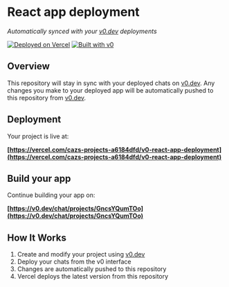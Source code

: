 # React app deployment

*Automatically synced with your [v0.dev](https://v0.dev) deployments*

[![Deployed on Vercel](https://img.shields.io/badge/Deployed%20on-Vercel-black?style=for-the-badge&logo=vercel)](https://vercel.com/cazs-projects-a6184dfd/v0-react-app-deployment)
[![Built with v0](https://img.shields.io/badge/Built%20with-v0.dev-black?style=for-the-badge)](https://v0.dev/chat/projects/GncsYQumTOo)

## Overview

This repository will stay in sync with your deployed chats on [v0.dev](https://v0.dev).
Any changes you make to your deployed app will be automatically pushed to this repository from [v0.dev](https://v0.dev).

## Deployment

Your project is live at:

**[https://vercel.com/cazs-projects-a6184dfd/v0-react-app-deployment](https://vercel.com/cazs-projects-a6184dfd/v0-react-app-deployment)**

## Build your app

Continue building your app on:

**[https://v0.dev/chat/projects/GncsYQumTOo](https://v0.dev/chat/projects/GncsYQumTOo)**

## How It Works

1. Create and modify your project using [v0.dev](https://v0.dev)
2. Deploy your chats from the v0 interface
3. Changes are automatically pushed to this repository
4. Vercel deploys the latest version from this repository
